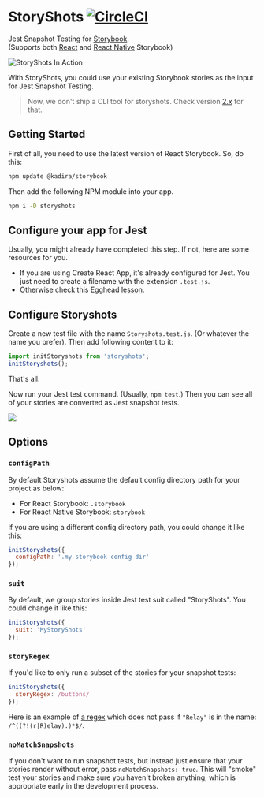 # StoryShots [![CircleCI](https://circleci.com/gh/storybooks/storyshots.svg?style=shield)](https://circleci.com/gh/storybooks/storyshots)

Jest Snapshot Testing for [Storybook](https://getstorybook.io/).<br/>
(Supports both [React](https://github.com/storybooks/react-storybook) and [React Native](https://github.com/storybooks/react-native-storybook) Storybook)

![StoryShots In Action](docs/storyshots-fail.png)

With StoryShots, you could use your existing Storybook stories as the input for Jest Snapshot Testing.

> Now, we don't ship a CLI tool for storyshots. Check version [2.x](https://github.com/storybooks/storyshots/tree/v2.1.0) for that.

## Getting Started

First of all, you need to use the latest version of React Storybook.
So, do this:

```sh
npm update @kadira/storybook
```

Then add the following NPM module into your app.

```sh
npm i -D storyshots
```

## Configure your app for Jest

Usually, you might already have completed this step. If not, here are some resources for you.

* If you are using Create React App, it's already configured for Jest. You just need to create a filename with the extension `.test.js`.
* Otherwise check this Egghead [lesson](https://egghead.io/lessons/javascript-test-javascript-with-jest).

## Configure Storyshots

Create a new test file with the name `Storyshots.test.js`. (Or whatever the name you prefer).
Then add following content to it:

```js
import initStoryshots from 'storyshots';
initStoryshots();
```

That's all.

Now run your Jest test command. (Usually, `npm test`.) Then you can see all of your stories are converted as Jest snapshot tests.

![](docs/storyshots.png)

## Options

### `configPath`

By default Storyshots assume the default config directory path for your project as below:

* For React Storybook: `.storybook`
* For React Native Storybook: `storybook`

If you are using a different config directory path, you could change it like this:

```js
initStoryshots({
  configPath: '.my-storybook-config-dir'
});
```

### `suit`

By default, we group stories inside Jest test suit called "StoryShots". You could change it like this:

```js
initStoryshots({
  suit: 'MyStoryShots'
});
```

### `storyRegex`

If you'd like to only run a subset of the stories for your snapshot tests:

```js
initStoryshots({
  storyRegex: /buttons/
});
```

Here is an example of [a regex](https://regex101.com/r/vkBaAt/2) which does not pass if `"Relay"` is in the name: `/^((?!(r|R)elay).)*$/`.

### `noMatchSnapshots`

If you don't want to run snapshot tests, but instead just ensure that your stories render without error, pass `noMatchSnapshots: true`. This will "smoke" test your stories and make sure you haven't broken anything, which is appropriate early in the development process.
